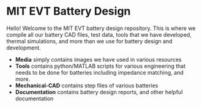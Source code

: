 # MIT EVT Battery Design

Hello! Welcome to the MIT EVT battery design repository. This is where we compile all our battery CAD files, test data, tools that we have developed, thermal simulations, and more than we use for battery design and development. 

- **Media** simply contains images we have used in various resources
- **Tools** contains python/MATLAB scripts for various engineering that needs to be done for batteries including impedance matching, and more.
- **Mechanical-CAD** contains step files of various batteries
- **Documentation** contains battery design reports, and other helpful documentation
